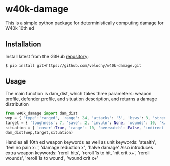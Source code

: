 # w40k-damage

This is a simple python package for deterministically computing damage for W40k 10th ed

## Installation

Install latest from the GitHub
[repository](https://github.com/velochy/w40k-damage):

``` sh
$ pip install git+https://github.com/velochy/w40k-damage.git
```
## Usage

The main function is dam_dist, which takes three parameters: weapon profile, defender profile, and situation description, and returns a damage distribution

``` python
from w40k_damage import dam_dist
wep = { 'type':'ranged', 'range': 24, 'attacks': '3', 'bsws': 3, 'strength': 5, 'AP': -2, 'damage': '2', 'kws': ['lethal hits', 'devastating wounds', 'melta d3+2', 'anti-infantry 3+', 'indirect fire'] }
target = { 'toughness': 7, 'save': 2, 'invuln': None, 'wounds': 10, 'kws':['infantry'], 'abilities': ['feel no pain 5+'] }
situation = { 'cover':True, 'range': 10, 'overwatch': False, 'indirect': False }
dam_dist(wep,target,situation)
```

Handles all 10th ed weapon keywords as well as unit keywords: 'stealth', 'feel no pain x+', 'damage reduction x', 'halve damage'
Also introduces extra weapon keywords: 'reroll hits', 'reroll 1s to hit, 'hit crit x+', 'reroll wounds', 'reroll 1s to wound', 'wound crit x+'
